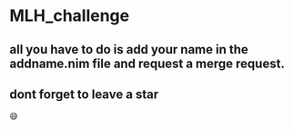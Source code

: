# MLH_challenge

## all you have to do is add your name in the addname.nim file and request a merge request.

## dont forget to leave a star
:smile: 
